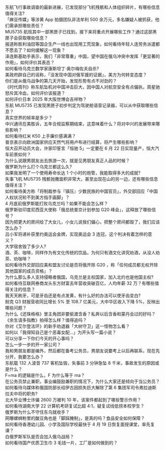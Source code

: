 东航飞行事故调查的最新进展，已发现部分飞机残骸和人体组织碎片，有哪些信息值得关注?  
「麻豆传媒」等涉黄 App 拍摄团队非法牟利 500 余万元，多名嫌疑人被抓获，他们需承担哪些责任？  
MU5735 航班其中一部黑匣子已找到，接下来将重点开展哪些工作？通过这部黑匣子会获取哪些信息？  
报道称胜利油田等国企生产一线也出现用工荒现象，如何看待年轻人连劳务派遣都不愿去了？如何缓解这一现象？  
泽连斯基助手表示，我们「非常尊重」中国，望中国在俄乌冲突中发挥「更显著的作用」，如何评价其表态？  
如何看待乌克兰数学家康斯坦丁·奥尔梅佐夫自杀?  
美政府辟自己的谣称，「没发现中国对俄军援的证据」，美方为何转变态度？  
你们是从俄乌战争的第几天开始，发现形势有点不对劲的？  
《时代周刊》称东航坠机对中国冲击巨大，因中国人对航空安全有点偏执，周星驰怒斥其冷血，如何评价该报道？  
如何评价日本 2025 年大阪世博会吉祥物？  
东航 MU5735 已发现黑匣子初步判定为驾驶舱语音记录器，可以从中获取哪些信息？  
真实世界的帧率是多少？  
中兴通讯在美胜诉，五年合规监察期结束，这意味着什么？将对中兴的发展带来哪些影响？  
如何看待红米 K50 上手廉价感满满？  
普京表示向欧洲国家供应天然气将用卢布进行结算，将产生哪些影响？  
恒大召开动员大会，许家印誓言「恒驰 5」一定要在 6 月 22 日实现量产，恒大汽车前景如何？  
为什么说跟男朋友出去旅游一次，就是见男朋友真正人品的时候？  
俄罗斯为什么打个乌克兰都这么久?  
如果我发明了一个使用寿命长达 1 个小时的炮管，我能取得多大的成就?  
失事飞机 MU5735 残骸抛撒面积非常大，甚至出现在山的另一边，还有哪些信息值得关注？  
如何看待美方称「将制裁参与『镇压』少数民族的中国官员」，外交部回应「中国人权状况轮不到美方指手画脚」？  
4 月底前俄罗斯能打败乌克兰吗？如果不能会怎么样？  
俄罗斯驻印度尼西亚大使称「俄总统普京计划参加 G20 峰会」，这释放了哪些信号？  
因为把更大的房间给了大女儿，小女儿说我们偏心，把整个房间都毁了，我们应该怎么办？  
吕小军将递补获里约奥运会金牌，实现奥运会 3 连冠，这个判决有着怎样的意义？  
大学宿舍毁了多少人?  
酒、茶、咖啡，同样作为有文化传统的饮品，为何只有酒文化讲究劝酒，从没人劝茶、劝咖啡？  
如何看待外交部回应美和盟友讨论是否将俄开除 G20 ，称「任何成员都无权开除其他国家的成员资格」？  
为什么那么多人支持侵略者俄国，乌克兰是主权国家，加入北约也是他国主权?  
如何看待互联网券商龙头东方财富去年营收突破百亿，人均年薪 32 万？有哪些值得关注的信息？  
我天天刷牙，可是牙齿还是有点发黄，有什么好的办法可以使牙齿变白?  
耐克 Q3 财报营收同比增长 5% 至 108.7 亿美元，大中华区收入下降 5%，反映出哪些问题？  
为什么《还珠格格》里主角团非要偷渡含香？私奔以后含香和蒙丹会过的好吗？  
《余生请多指教》拍得怎么样？值得追吗？  
你对《艾尔登法环》的新手劝退器「大树守卫」这一怪物怎么看？  
如何以「我得知自己是个恶毒女配…」为开头写一篇小说？  
可以分享一下你们今天的开心事吗？  
怎么一步一步的开一家公司？  
我和男朋友都是编外，然后都在备考公务员，男朋友说要考上以后再联系，现在先分开，我要怎么办？  
东航载 132 人波音 737 客机坠毁，失事前 3 分钟急坠 8 千米，事故发生的原因或是什么？  
F=ma 的逻辑是什么，F 为什么等于 ma？  
在公务员禁止兼职，事业编鼓励兼职的情况下，为什么大家还是倾向于当公务员？  
如何看待乌媒体称俄国防部长绍伊古因损失巨大解除了第 6 集团军司令弗拉迪斯拉夫中将的职务?  
北大毕业博士诈骗 2600 万被判 10 年，该案件都起到了哪些警示作用？  
如何看待湖南大学 22 计算机考研复试比超 4:1，疑复试线低捞本校学生？  
俄罗斯为什么不守住东乌就收手？  
网曝螺蛳粉里的酸豆角也是「脚踩腌制」，是真的吗？食品安全如何保障？  
如何看待香港幼儿园、小学及国际学校最快于 4 月 19 日恢复面授课堂，率先复课？  
白俄罗斯军队是否会加入俄乌战局？  
如何看待国产优质卫生巾 3 毛钱一片，工厂是如何做到的？  
